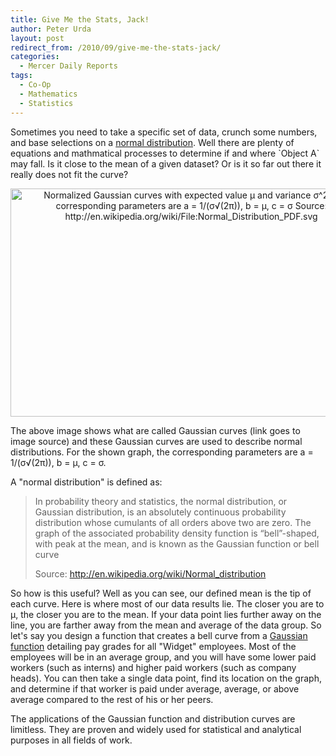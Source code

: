 ```yaml
---
title: Give Me the Stats, Jack!
author: Peter Urda
layout: post
redirect_from: /2010/09/give-me-the-stats-jack/
categories:
  - Mercer Daily Reports
tags:
  - Co-Op
  - Mathematics
  - Statistics
---
```

Sometimes you need to take a specific set of data, crunch some numbers, and base selections on a <a href="http://en.wikipedia.org/wiki/Normal_distribution" class="external external_icon" target="_blank">normal distribution</a>. Well there are plenty of equations and mathmatical processes to determine if and where \`Object A\` may fall. Is it close to the mean of a given dataset? Or is it so far out there it really does not fit the curve?

<p style="text-align: center;">
  <a href="http://en.wikipedia.org/wiki/File:Normal_Distribution_PDF.svg" class="external" target="_blank"><img class="aligncenter size-full wp-image-520" title="Normalized Gaussian curves with expected value μ and variance σ^2. The corresponding parameters are a = 1/(σ√(2π)), b = μ, c = σ  Source: http://en.wikipedia.org/wiki/File:Normal_Distribution_PDF.svg" src="http://www.peter-urda.com/wp/wp-content/uploads/2010/09/Gaussian-Function-Graph2.png" alt="Normalized Gaussian curves with expected value μ and variance σ^2. The corresponding parameters are a = 1/(σ√(2π)), b = μ, c = σ  Source: http://en.wikipedia.org/wiki/File:Normal_Distribution_PDF.svg" width="579" height="365" /></a>
</p>

The above image shows what are called Gaussian curves (link goes to image source) and these Gaussian curves are used to describe normal distributions. For the shown graph, the corresponding parameters are a = 1/(σ√(2π)), b = μ, c = σ. 

A "normal distribution" is defined as:

> In probability theory and statistics, the normal distribution, or Gaussian distribution, is an absolutely continuous probability distribution whose cumulants of all orders above two are zero. The graph of the associated probability density function is “bell”-shaped, with peak at the mean, and is known as the Gaussian function or bell curve
> 
> Source: <a href="http://en.wikipedia.org/w/index.php?title=Normal_distribution&#038;oldid=381539963" class="external external_icon" target="_blank">http://en.wikipedia.org/wiki/Normal_distribution</a>

So how is this useful? Well as you can see, our defined mean is the tip of each curve. Here is where most of our data results lie. The closer you are to μ, the closer you are to the mean. If your data point lies further away on the line, you are farther away from the mean and average of the data group. So let's say you design a function that creates a bell curve from a <a href="http://en.wikipedia.org/wiki/Gaussian_function" class="external external_icon" target="_blank">Gaussian function</a> detailing pay grades for all "Widget" employees. Most of the employees will be in an average group, and you will have some lower paid workers (such as interns) and higher paid workers (such as company heads). You can then take a single data point, find its location on the graph, and determine if that worker is paid under average, average, or above average compared to the rest of his or her peers.

The applications of the Gaussian function and distribution curves are limitless. They are proven and widely used for statistical and analytical purposes in all fields of work.
